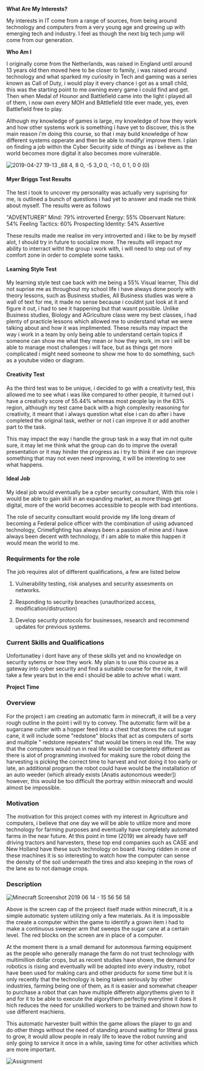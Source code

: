 

**What Are My Interests?**

My interests in IT come from a range of sources, from being around technology and computers from a very young age and growing up with emerging tech and industry. I feel as though the next big tech jump will come from our generation. 

**Who Am I** 

I originally come from the Netherlands, was raised in England until around 13 years old then moved here to be closer to family, i was raised around technology and what sparked my curiosity in Tech and gaming was a series known as Call of Duty, i would play it every chance i got as a small child, this was the starting point to me owning every game i could find and get. Then when Medal of Hounor and Battlefield came into the light i played all of them, i now own every MOH and BAttlefield title ever made, yes, even Battlefield free to play. 

Although my knowledge of games is large, my knowledge of how they work and how other systems work is something i have yet to discover, this is the main reason i'm doing this course, so that i may build knowledge of how different systems opperate and then be able to modify/ improve them. I plan on finding a job within the Cyber Security side of things as i believe as the world becomes more digital it also becomes more vulnerable.


![2019-04-27 19-13 _68 4, 8 0, -5 3_0 0, -1 0, 0 1, 0 0 (0)](https://user-images.githubusercontent.com/51146281/58609103-bd834b80-82e9-11e9-82c3-ad1514d112fc.png)



#### Myer Briggs Test Results

The test i took to uncover my personality was actually very suprising for me, is outlined a bunch of questions i had yet to answer and made me think about myself. The results were as follows 

"ADVENTURER"   Mind: 79% introverted  Energy: 55% Observant  Nature: 54% Feeling  Tactics: 60% Prospecting  Identity: 54% Assertive 

These results made me realise im very introverted and i like to be by myself alot, I should try in future to socialize more.
The results will impact my ability to interract witht the group i work with, i will need to step out of my comfort zone in order to complete some tasks.

#### Learning Style Test

My learning style test cae back with me being a 55% Visual learner, This did not suprise me as throughout my school life i have always done poorly with theory lessons, such as Business studies, All Business studies was were a wall of text for me, it made no sense because i couldnt just look at it and figure it out, i had to see it happening but that wasnt possible. Unlike Business studies, Biology and AGriculture class were my best classes, i had plenty of practicle lessons which allowed me to understand what we were talking about and how it was implimented. 
These results may impact the way i work in a team by only being able to understand certain topics if someone can show me what they mean or how they work, im sre i will be able to manage most challenges i will face, but as things get more complicated i might need someone to show me how to do something, such as a youtube video or diagram.

#### Creativity Test
As the third test was to be unique, i decided to go with a creativity test, this allowed me to see what i was like compared to other people, it turned out i have a creativity score of 55.44% whereas most people lay in the 63% region, although my test came back with a high complexity reasoning for creativity, it meant that i always question what else i can do after i have completed the original task, wether or not i can improve it or add another part to the task.

This may impact the way i handle the group task in a way that im not quite sure, it may let me think what the group can do to imprve the overall presentation or it may hinder the progress as i try to think if we can improve something that may not even need improving, it will be intereting to see what happens.

#### Ideal Job

My ideal job would eventually be a cyber security consultant, With this role i would be able to gain skill in an expanding market, as more things get digital, more of the world becomes accessible to people with bad intentions.

The role of security consultant would provide my life long dream of becoming a Federal police officer with the combination of using advanced technology, Crimefighting has always been a passion of mine and i have always been decent with technology, if i am able to make this happen it would mean the world to me.

### Requirments for the role

The job requires alot of different qualifications, a few are listed below

1.  Vulnerability testing, risk analyses and security assesments on networks.

2. Responding to security breaches (unauthorized access, modification/distruction) 

3. Develop security protocols for businesses, research and recommend updates for previous systems.

### Current Skills and Qualifications 

Unfortunatley i dont have any of these skills yet and no knowledge on security sytems or how they work. My plan is to use this course as a gateway into cyber security and find a suitable course for the role, it will take a few years but in the end i should be able to achive what i want.

**Project Time**

### Overview

For the project i am creating an automatic farm in minecraft, it will be a very rough outline in the point i will try to convey. The automatic farm will be a sugarcane cutter with a hopper feed into a chest that stores the cut sugar cane, it will include some "redstone" blocks that act as computers of sorts and multiple " redstone repeaters" that would be timers in real life. 
The way that the computers would run in real life would be completely different as there is alot of programming involved for making sure the robot doing the harvesting is picking the correct time to harvest and not doing it too early or late, an additional program the robot could have would be the installation of an auto weeder (which already exists [Anatis autonomous weeder]) however, this would be too difficult the portray within minecraft and would almost be impossible.

### Motivation

The motivation for this project comes with my interest in Agriculture and computers, i believe that one day we will be able to utilize more and more technology for farming purposes and eventually have completely automated farms in the near future. At this point in time (2019) we already have self driving tractors and harvesters, these top end companies such as CASE and New Holland have these such technology on board. Having ridden in one of these machines it is so interesting to watch how the computer can sense the density of the soil underneath the tires and also keeping in the rows of the lane as to not damage crops.

### Description


![Minecraft Screenshot 2019 06 14 - 15 56 56 58](https://user-images.githubusercontent.com/51146281/59488288-7fc61b80-8ec2-11e9-8eb3-c2083c17ae16.png)



Above is the screen cap of the projeect itself made within minecraft, it is a simple automatic system utilizing only a few materials. As it is impossible the create a computer within the game to identify a grown item i had to make a continuous sweeper arm that sweeps the sugar cane at a certain level. The red blocks on the screen are in place of a computer. 

At the moment there is a small demand for autonmous farming equipment as the people who generally manage the farm do not trust technology with multimillion dollar crops, but as recent studies have shown, the demand for robotics is rising and eventually will be adopted into every industry, robot have been used for making cars and other products for some time but it is only recently that the technology is being taken seriously by other industries, farming being one of them, as it is easier and somewhat cheaper to purchase a robot that can have multiple differetn algorythems given to it and for it to be able to execute the algorythem perfectly everytime it does it hich reduces the need for unskilled workers to be trained and shown how to use different machiens.

This automatic harvester built within the game allows the player to go and do other things without the need of standing around waiting for litteral grass to grow, it would allow people in realy life to leave the robot running and only going to service it once in a while, saving time for other activities which are more important. 


![Assignment](https://user-images.githubusercontent.com/51146281/59488757-b9e3ed00-8ec3-11e9-8ae7-6692bf331be2.gif)






